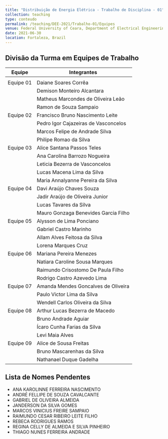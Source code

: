 ```yaml
---
title: "Distribuição de Energia Elétrica - Trabalho de Disciplina - 01"
collection: teaching
type: conteudo
permalink: /teaching/DEE-2021/Trabalho-01/Equipes
venue: Federal University of Ceara, Department of Electrical Engineering
date: 2021-06-30
location: Fortaleza, Brazil
---
```


## Divisão da Turma em Equipes de Trabalho

| **Equipe** 	| **Integrantes**                      	|
|------------	|--------------------------------------	|
|            	|                                      	|
| Equipe 01  	| Daiane Soares Corrêa                 	|
|            	| Demison Monteiro Alcantara           	|
|            	| Matheus Marcondes de Oliveira Leão   	|
|            	| Ramon de Souza Sampaio               	|
| Equipe 02  	| Francisco Bruno Nascimento Leite     	|
|            	| Pedro Igor Cajazeiras de Vasconcelos 	|
|            	| Marcos Felipe de Andrade Silva       	|
|            	| Philipe Romao da Silva               	|
| Equipe 03  	| Alice Santana Passos Teles           	|
|            	| Ana Carolina Barrozo Nogueira        	|
|            	| Leticia Bezerra de Vasconcelos       	|
|            	| Lucas Macena Lima da Silva           	|
|            	| Maria Annalyanne Pereira da Silva    	|
| Equipe 04  	| Davi Araújo Chaves Souza             	|
|            	| Jadir Araújo de Oliveira Junior      	|
|            	| Lucas Tavares da Silva               	|
|            	| Mauro Gonzaga Benevides Garcia Filho 	|
| Equipe 05  	| Alysson de Lima Ponciano             	|
|            	| Gabriel Castro Marinho               	|
|            	| Allam Alves Feitosa da Silva         	|
|            	| Lorena Marques Cruz                  	|
| Equipe 06  	| Mariana Pereira Menezes              	|
|            	| Natiara Caroline Sousa Marques       	|
|            	| Raimundo Crisostomo De Paula Filho   	|
|            	| Rodrigo Castro Azevedo Lima          	|
| Equipe 07  	| Amanda Mendes Goncalves de Oliveira  	|
|            	| Paulo Victor Lima da Silva           	|
|            	| Wendell Carlos Oliveira da Silva     	|
| Equipe 08  	| Arthur Lucas Bezerra de Macedo       	|
|            	| Bruno Andrade Aguiar                 	|
|            	| Ícaro Cunha Farias da Silva          	|
|            	| Levi Maia Alves                      	|
| Equipe 09  	| Alice de Sousa Freitas               	|
|            	| Bruno Mascarenhas da Silva           	|
|            	| Nathanael Duque Gadelha              	|


## Lista de Nomes Pendentes

- ANA KAROLINNE FERREIRA NASCIMENTO
- ANDRÉ FELLIPE DE SOUZA CAVALCANTE
- GABRIEL DE OLIVEIRA ALMEIDA
- JANDERSON DA SILVA GOMES
- MARCOS VINICIUS FREIRE SAMPAIO
- RAIMUNDO CESAR RIBEIRO LEITE FILHO
- REBECA RODRIGUES RAMOS
- REGINA CELLY DE ALMEIDA E SILVA PINHEIRO
- THIAGO NUNES FERREIRA ANDRADE

